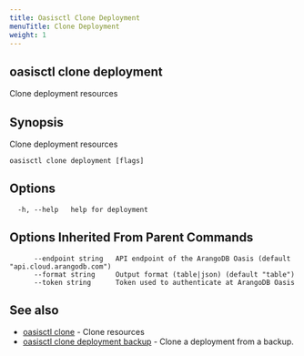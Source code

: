 ```yaml
---
title: Oasisctl Clone Deployment
menuTitle: Clone Deployment
weight: 1
---
```

## oasisctl clone deployment

Clone deployment resources

## Synopsis
Clone deployment resources

```
oasisctl clone deployment [flags]
```

## Options
```
  -h, --help   help for deployment
```

## Options Inherited From Parent Commands
```
      --endpoint string   API endpoint of the ArangoDB Oasis (default "api.cloud.arangodb.com")
      --format string     Output format (table|json) (default "table")
      --token string      Token used to authenticate at ArangoDB Oasis
```

## See also
* [oasisctl clone](_index.md)	 - Clone resources
* [oasisctl clone deployment backup](clone-deployment-backup.md)	 - Clone a deployment from a backup.

